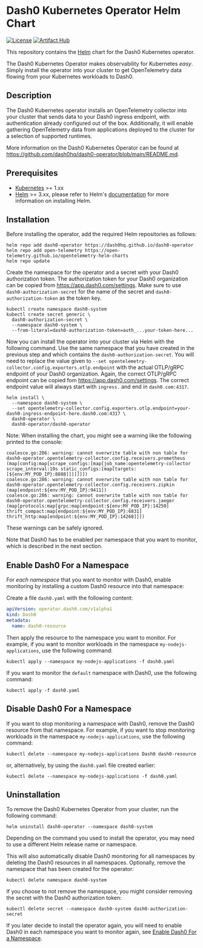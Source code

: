 # Dash0 Kubernetes Operator Helm Chart

[![License](https://img.shields.io/badge/License-Apache%202.0-blue.svg)](https://opensource.org/licenses/Apache-2.0)
[![Artifact Hub](https://img.shields.io/endpoint?url=https://artifacthub.io/badge/repository/dash0-operator)](https://artifacthub.io/packages/search?repo=dash0-operator)

This repository contains the [Helm](https://helm.sh/) chart for the Dash0 Kubernetes operator.

The Dash0 Kubernetes Operator makes observability for Kubernetes _easy_.
Simply install the operator into your cluster to get OpenTelemetry data flowing from your Kubernetes workloads to Dash0.

## Description

The Dash0 Kubernetes operator installs an OpenTelemetry collector into your cluster that sends data to your Dash0
ingress endpoint, with authentication already configured out of the box. Additionally, it will enable gathering
OpenTelemetry data from applications deployed to the cluster for a selection of supported runtimes.

More information on the Dash0 Kubernetes Operator can be found at
https://github.com/dash0hq/dash0-operator/blob/main/README.md.

## Prerequisites

- [Kubernetes](https://kubernetes.io/) >= 1.xx
- [Helm](https://helm.sh) >= 3.xx, please refer to Helm's [documentation](https://helm.sh/docs/) for more information
  on installing Helm.

## Installation

Before installing the operator, add the required Helm repositories as follows:

```console
helm repo add dash0-operator https://dash0hq.github.io/dash0-operator
helm repo add open-telemetry https://open-telemetry.github.io/opentelemetry-helm-charts
helm repo update
```

Create the namespace for the operator and a secret with your Dash0 authorization token.
The authorization token for your Dash0 organization can be copied from https://app.dash0.com/settings.
Make sure to use `dash0-authorization-secret` for the name of the secret and `dash0-authorization-token` as the token
key.

```console
kubectl create namespace dash0-system
kubectl create secret generic \
  dash0-authorization-secret \
  --namespace dash0-system \
  --from-literal=dash0-authorization-token=auth_...your-token-here...
```

Now you can install the operator into your cluster via Helm with the following command.
Use the same namespace that you have created in the previous step and which contains the `dash0-authorization-secret`.
You will need to replace the value given to `--set opentelemetry-collector.config.exporters.otlp.endpoint` with the
actual OTLP/gRPC endpoint of your Dash0 organization.
Again, the correct OTLP/gRPC endpoint can be copied fom https://app.dash0.com/settings.
The correct endpoint value will always start with `ingress.` and end in `dash0.com:4317`.

```console
helm install \
  --namespace dash0-system \
  --set opentelemetry-collector.config.exporters.otlp.endpoint=your-dash0-ingress-endpoint-here.dash0.com:4317 \
  dash0-operator \
  dash0-operator/dash0-operator
```

Note: When installing the chart, you might see a warning like the following printed to the console:
```
coalesce.go:286: warning: cannot overwrite table with non table for dash0-operator.opentelemetry-collector.config.receivers.prometheus (map[config:map[scrape_configs:[map[job_name:opentelemetry-collector scrape_interval:10s static_configs:[map[targets:[${env:MY_POD_IP}:8888]]]]]]])
coalesce.go:286: warning: cannot overwrite table with non table for dash0-operator.opentelemetry-collector.config.receivers.zipkin (map[endpoint:${env:MY_POD_IP}:9411])
coalesce.go:286: warning: cannot overwrite table with non table for dash0-operator.opentelemetry-collector.config.receivers.jaeger (map[protocols:map[grpc:map[endpoint:${env:MY_POD_IP}:14250] thrift_compact:map[endpoint:${env:MY_POD_IP}:6831] thrift_http:map[endpoint:${env:MY_POD_IP}:14268]]])
```

These warnings can be safely ignored.

Note that Dash0 has to be enabled per namespace that you want to monitor, which is described in the next section.

## Enable Dash0 For a Namespace

For _each namespace_ that you want to monitor with Dash0, enable monitoring by installing a custom Dash0 resource into
that namespace:

Create a file `dash0.yaml` with the following content:
```yaml
apiVersion: operator.dash0.com/v1alpha1
kind: Dash0
metadata:
  name: dash0-resource
```

Then apply the resource to the namespace you want to monitor.
For example, if you want to monitor workloads in the namespace `my-nodejs-applications`, use the following command:

```console
kubectl apply --namespace my-nodejs-applications -f dash0.yaml
```

If you want to monitor the `default` namespace with Dash0, use the following command:
```console
kubectl apply -f dash0.yaml
```

## Disable Dash0 For a Namespace

If you want to stop monitoring a namespace with Dash0, remove the Dash0 resource from that namespace.
For example, if you want to stop monitoring workloads in the namespace `my-nodejs-applications`, use the following
command:

```console
kubectl delete --namespace my-nodejs-applications Dash0 dash0-resource
```

or, alternatively, by using the `dash0.yaml` file created earlier:

```console
kubectl delete --namespace my-nodejs-applications -f dash0.yaml
```

## Uninstallation

To remove the Dash0 Kubernetes Operator from your cluster, run the following command:

```
helm uninstall dash0-operator --namespace dash0-system
```

Depending on the command you used to install the operator, you may need to use a different Helm release name or
namespace.

This will also automatically disable Dash0 monitoring for all namespaces by deleting the Dash0 resources in all
namespaces.
Optionally, remove the namespace that has been created for the operator:

```
kubectl delete namespace dash0-system
```

If you choose to not remove the namespace, you might consider removing the secret with the Dash0 authorization token:

```console
kubectl delete secret --namespace dash0-system dash0-authorization-secret
```

If you later decide to install the operator again, you will need to enable Dash0 in each namespace you want to monitor
again, see [Enable Dash0 For a Namespace](#enable-dash0-for-a-namespace).
